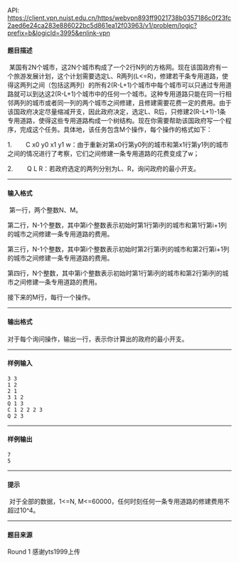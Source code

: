 API: https://client.vpn.nuist.edu.cn/https/webvpn893ff9021738b0357186c0f23fc2aed6e24ca283e886022bc5d861ea12f03963/v1/problem/logic?prefix=b&logicId=3995&enlink-vpn

#### 题目描述

 某国有2N个城市，这2N个城市构成了一个2行N列的方格网。现在该国政府有一个旅游发展计划，这个计划需要选定L、R两列(L<=R)，修建若干条专用道路，使得这两列之间（包括这两列）的所有2(R-L+1)个城市中每个城市可以只通过专用道路就可以到达这2(R-L+1)个城市中的任何一个城市。这种专用道路只能在同一行相邻两列的城市或者同一列的两个城市之间修建，且修建需要花费一定的费用。由于该国政府决定尽量缩减开支，因此政府决定，选定L、R后，只修建2(R-L+1)-1条专用道路，使得这些专用道路构成一个树结构。现在你需要帮助该国政府写一个程序，完成这个任务。具体地，该任务包含M个操作，每个操作的格式如下：

1\.        C x0 y0 x1 y1 w：由于重新对第x0行第y0列的城市和第x1行第y1列的城市之间的情况进行了考察，它们之间修建一条专用道路的花费变成了w；

2\.        Q L R：若政府选定的两列分别为L、R，询问政府的最小开支。

---

#### 输入格式

 第一行，两个整数N、M。

第二行，N-1个整数，其中第i个整数表示初始时第1行第i列的城市和第1行第i+1列的城市之间修建一条专用道路的费用。

第三行，N-1个整数，其中第i个整数表示初始时第2行第i列的城市和第2行第i+1列的城市之间修建一条专用道路的费用。

第四行，N个整数，其中第i个整数表示初始时第1行第i列的城市和第2行第i列的城市之间修建一条专用道路的费用。

接下来的M行，每行一个操作。

---

#### 输出格式

对于每个询问操作，输出一行，表示你计算出的政府的最小开支。

---

#### 样例输入
```
3 3
1 2
2 1
3 1 2
Q 1 3
C 1 2 2 2 3
Q 2 3
```

---

#### 样例输出
```
7
5
```

---

#### 提示

 对于全部的数据，1<=N, M<=60000，任何时刻任何一条专用道路的修建费用不超过10^4。

---

#### 题目来源

Round 1 感谢yts1999上传
